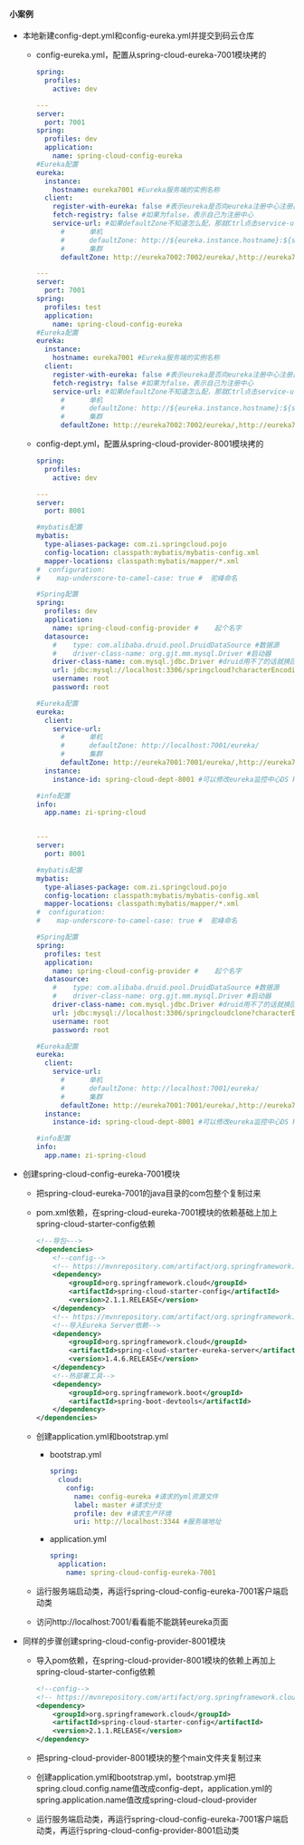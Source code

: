 #### 小案例

- 本地新建config-dept.yml和config-eureka.yml并提交到码云仓库

  - config-eureka.yml，配置从spring-cloud-eureka-7001模块拷的

    ```yml
    spring:
      profiles:
        active: dev
    
    ---
    server:
      port: 7001
    spring:
      profiles: dev
      application: 
      	name: spring-cloud-config-eureka
    #Eureka配置
    eureka:
      instance:
        hostname: eureka7001 #Eureka服务端的实例名称
      client:
        register-with-eureka: false #表示eureka是否向eureka注册中心注册自己
        fetch-registry: false #如果为false，表示自己为注册中心
        service-url: #如果defaultZone不知道怎么配，那就Ctrl点击service-url，找到EurekaClientConfigBean构造方法
          #      单机
          #      defaultZone: http://${eureka.instance.hostname}:${server.port}/eureka/ #服务注册到哪里去
          #      集群
          defaultZone: http://eureka7002:7002/eureka/,http://eureka7003:7003/eureka/
    
    ---
    server:
      port: 7001
    spring:
      profiles: test
      application:
      	name: spring-cloud-config-eureka
    #Eureka配置
    eureka:
      instance:
        hostname: eureka7001 #Eureka服务端的实例名称
      client:
        register-with-eureka: false #表示eureka是否向eureka注册中心注册自己
        fetch-registry: false #如果为false，表示自己为注册中心
        service-url: #如果defaultZone不知道怎么配，那就Ctrl点击service-url，找到EurekaClientConfigBean构造方法
          #      单机
          #      defaultZone: http://${eureka.instance.hostname}:${server.port}/eureka/ #服务注册到哪里去
          #      集群
          defaultZone: http://eureka7002:7002/eureka/,http://eureka7003:7003/eureka/
    ```

  - config-dept.yml，配置从spring-cloud-provider-8001模块拷的

    ```yml
    spring:
      profiles:
        active: dev
    
    ---
    server:
      port: 8001
    
    #mybatis配置
    mybatis:
      type-aliases-package: com.zi.springcloud.pojo
      config-location: classpath:mybatis/mybatis-config.xml
      mapper-locations: classpath:mybatis/mapper/*.xml
    #  configuration:
    #    map-underscore-to-camel-case: true #  驼峰命名
    
    #Spring配置
    spring:
      profiles: dev
      application:
        name: spring-cloud-config-provider #    起个名字
      datasource:
        #    type: com.alibaba.druid.pool.DruidDataSource #数据源
        #    driver-class-name: org.gjt.mm.mysql.Driver #启动器
        driver-class-name: com.mysql.jdbc.Driver #druid用不了的话就换回这个吧
        url: jdbc:mysql://localhost:3306/springcloud?characterEncoding=UTF-8&useUnicode=true&useSSL=true&serverTimezone=UTC
        username: root
        password: root
    
    #Eureka配置
    eureka:
      client:
        service-url:
          #      单机
          #      defaultZone: http://localhost:7001/eureka/
          #      集群
          defaultZone: http://eureka7001:7001/eureka/,http://eureka7002:7002/eureka/,http://eureka7003:7003/eureka/
      instance:
        instance-id: spring-cloud-dept-8001 #可以修改eureka监控中心DS Replicas面板的Status默认描述信息
    
    #info配置
    info:
      app.name: zi-spring-cloud
    
    
    ---
    server:
      port: 8001
    
    #mybatis配置
    mybatis:
      type-aliases-package: com.zi.springcloud.pojo
      config-location: classpath:mybatis/mybatis-config.xml
      mapper-locations: classpath:mybatis/mapper/*.xml
    #  configuration:
    #    map-underscore-to-camel-case: true #  驼峰命名
    
    #Spring配置
    spring:
      profiles: test
      application:
        name: spring-cloud-config-provider #    起个名字
      datasource:
        #    type: com.alibaba.druid.pool.DruidDataSource #数据源
        #    driver-class-name: org.gjt.mm.mysql.Driver #启动器
        driver-class-name: com.mysql.jdbc.Driver #druid用不了的话就换回这个吧
        url: jdbc:mysql://localhost:3306/springcloudclone?characterEncoding=UTF-8&useUnicode=true&useSSL=true&serverTimezone=UTC
        username: root
        password: root
    
    #Eureka配置
    eureka:
      client:
        service-url:
          #      单机
          #      defaultZone: http://localhost:7001/eureka/
          #      集群
          defaultZone: http://eureka7001:7001/eureka/,http://eureka7002:7002/eureka/,http://eureka7003:7003/eureka/
      instance:
        instance-id: spring-cloud-dept-8001 #可以修改eureka监控中心DS Replicas面板的Status默认描述信息
    
    #info配置
    info:
      app.name: zi-spring-cloud
    ```

- 创建spring-cloud-config-eureka-7001模块

  - 把spring-cloud-eureka-7001的java目录的com包整个复制过来

  - pom.xml依赖，在spring-cloud-eureka-7001模块的依赖基础上加上spring-cloud-starter-config依赖

    ```xml
    <!--导包~-->
    <dependencies>
        <!--config-->
        <!-- https://mvnrepository.com/artifact/org.springframework.cloud/spring-cloud-start -->
        <dependency>
            <groupId>org.springframework.cloud</groupId>
            <artifactId>spring-cloud-starter-config</artifactId>
            <version>2.1.1.RELEASE</version>
        </dependency>
        <!-- https://mvnrepository.com/artifact/org.springframework.cloud/spring-cloud-starter-eureka-server -->
        <!--导入Eureka Server依赖-->
        <dependency>
            <groupId>org.springframework.cloud</groupId>
            <artifactId>spring-cloud-starter-eureka-server</artifactId>
            <version>1.4.6.RELEASE</version>
        </dependency>
        <!--热部署工具-->
        <dependency>
            <groupId>org.springframework.boot</groupId>
            <artifactId>spring-boot-devtools</artifactId>
        </dependency>
    </dependencies>
    ```

  - 创建application.yml和bootstrap.yml

    - bootstrap.yml

      ```yml
      spring:
        cloud:
          config:
            name: config-eureka #请求的yml资源文件
            label: master #请求分支
            profile: dev #请求生产环境
            uri: http://localhost:3344 #服务端地址
      ```

    - application.yml

      ```yml
      spring:
        application:
          name: spring-cloud-config-eureka-7001
      ```

  - 运行服务端启动类，再运行spring-cloud-config-eureka-7001客户端启动类

  - 访问http://localhost:7001/看看能不能跳转eureka页面

- 同样的步骤创建spring-cloud-config-provider-8001模块

  - 导入pom依赖，在spring-cloud-provider-8001模块的依赖上再加上spring-cloud-starter-config依赖
  
    ```xml
    <!--config-->
    <!-- https://mvnrepository.com/artifact/org.springframework.cloud/spring-cloud-start -->
    <dependency>
        <groupId>org.springframework.cloud</groupId>
        <artifactId>spring-cloud-starter-config</artifactId>
        <version>2.1.1.RELEASE</version>
    </dependency>
    ```
  
  - 把spring-cloud-provider-8001模块的整个main文件夹复制过来
  
  - 创建application.yml和bootstrap.yml，bootstrap.yml把spring.cloud.config.name值改成config-dept，application.yml的spring.application.name值改成spring-cloud-cloud-provider
  
  - 运行服务端启动类，再运行spring-cloud-config-eureka-7001客户端启动类，再运行spring-cloud-config-provider-8001启动类
  
  

